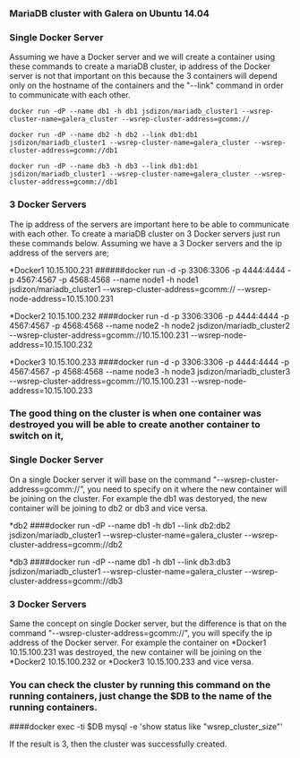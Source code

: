 ### MariaDB cluster with Galera on Ubuntu 14.04



### Single Docker Server
Assuming we have a Docker server and we will create a container using these commands to create a mariaDB cluster, ip address of the Docker server is not that important on this because the 3 containers will depend only on the hostname of the containers and the "--link" command in order to communicate with each other.

```
docker run -dP --name db1 -h db1 jsdizon/mariadb_cluster1 --wsrep-cluster-name=galera_cluster --wsrep-cluster-address=gcomm://

docker run -dP --name db2 -h db2 --link db1:db1 jsdizon/mariadb_cluster1 --wsrep-cluster-name=galera_cluster --wsrep-cluster-address=gcomm://db1

docker run -dP --name db3 -h db3 --link db1:db1 jsdizon/mariadb_cluster1 --wsrep-cluster-name=galera_cluster --wsrep-cluster-address=gcomm://db1
```


### 3 Docker Servers
The ip address of the servers are important here to be able to communicate with each other. To create a mariaDB cluster on 3 Docker servers just run these commands below. Assuming we have a 3 Docker servers and the ip address of the servers are;

*Docker1 10.15.100.231
######docker run -d -p 3306:3306 -p 4444:4444 -p 4567:4567 -p 4568:4568  --name node1 -h node1 jsdizon/mariadb_cluster1 --wsrep-cluster-address=gcomm:// --wsrep-node-address=10.15.100.231

*Docker2 10.15.100.232
####docker run -d -p 3306:3306 -p 4444:4444 -p 4567:4567 -p 4568:4568 --name node2 -h node2 jsdizon/mariadb_cluster2 --wsrep-cluster-address=gcomm://10.15.100.231 --wsrep-node-address=10.15.100.232

*Docker3 10.15.100.233
####docker run -d -p 3306:3306 -p 4444:4444 -p 4567:4567 -p 4568:4568 --name node3 -h node3 jsdizon/mariadb_cluster3 --wsrep-cluster-address=gcomm://10.15.100.231 --wsrep-node-address=10.15.100.233


### The good thing on the cluster is when one container was destroyed you will be able to create another container to switch on it,

### Single Docker Server
On a single Docker server it will base on the command "--wsrep-cluster-address=gcomm://", you need to specify on it where the new container will be joining on the cluster. For example the db1 was destoryed, the new container will be joining to db2 or db3 and vice versa.

*db2
####docker run -dP --name db1 -h db1 --link db2:db2 jsdizon/mariadb_cluster1 --wsrep-cluster-name=galera_cluster --wsrep-cluster-address=gcomm://db2

*db3
####docker run -dP --name db1 -h db1 --link db3:db3 jsdizon/mariadb_cluster1 --wsrep-cluster-name=galera_cluster --wsrep-cluster-address=gcomm://db3

### 3 Docker Servers
Same the concept on single Docker server, but the difference is that on the command "--wsrep-cluster-address=gcomm://", you will specify the ip address of the Docker server. For example the container on *Docker1 10.15.100.231 was destroyed, the new container will be joining on the *Docker2 10.15.100.232 or *Docker3 10.15.100.233 and vice versa.


### You can check the cluster by running this command on the running containers, just change the $DB to the name of the running containers.

####docker exec -ti $DB mysql -e 'show status like "wsrep_cluster_size"'

If the result is 3, then the cluster was successfully created.

